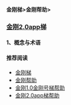 #### 金刚梯>金刚帮助>

### [金刚2.0app梯](https://a2zitpro.github.io/web/list_kkproducts2.0)

#### 1、概念与术语

#### 推荐阅读

- [金刚梯](https://a2zitpro.github.io/web/dlb)
- [金刚帮助](https://a2zitpro.github.io/web/list_helpkkvpn)
- [金刚1.0金刚号梯帮助](https://a2zitpro.github.io/web/list_helpkkvpn1.0)
- [金刚2.0app梯帮助](https://a2zitpro.github.io/web/list_helpkkvpn2.0)
